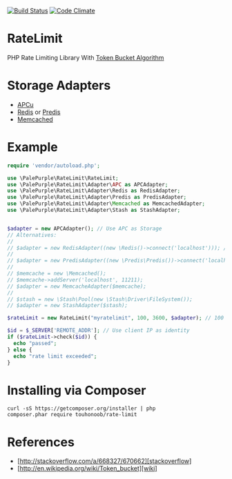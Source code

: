 [![Build Status](https://travis-ci.org/touhonoob/RateLimit.svg)](https://travis-ci.org/touhonoob/RateLimit/)
[![Code Climate](https://codeclimate.com/github/touhonoob/RateLimit/badges/gpa.svg)](https://codeclimate.com/github/touhonoob/RateLimit)
# RateLimit
PHP Rate Limiting Library With [Token Bucket Algorithm][wiki]

# Storage Adapters
- [APCu](https://pecl.php.net/package/APCu)
- [Redis](https://pecl.php.net/package/redis) or [Predis](https://github.com/nrk/predis)
- [Memcached](http://php.net/manual/en/intro.memcached.php)

# Example
````php
require 'vendor/autoload.php';

use \PalePurple\RateLimit\RateLimit;
use \PalePurple\RateLimit\Adapter\APC as APCAdapter;
use \PalePurple\RateLimit\Adapter\Redis as RedisAdapter;
use \PalePurple\RateLimit\Adapter\Predis as PredisAdapter;
use \PalePurple\RateLimit\Adapter\Memcached as MemcachedAdapter;
use \PalePurple\RateLimit\Adapter\Stash as StashAdapter;


$adapter = new APCAdapter(); // Use APC as Storage
// Alternatives:
//
// $adapter = new RedisAdapter((new \Redis()->connect('localhost'))); // Use Redis as Storage
//
// $adapter = new PredisAdapter((new \Predis\Predis())->connect('localhost')); // Use Predis as Storage
//
// $memcache = new \Memcached();
// $memcache->addServer('localhost', 11211);
// $adapter = new MemcacheAdapter($memcache); 
//
// $stash = new \Stash\Pool(new \Stash\Driver\FileSystem());
// $adapter = new StashAdapter($stash);

$rateLimit = new RateLimit("myratelimit", 100, 3600, $adapter); // 100 Requests / Hour

$id = $_SERVER['REMOTE_ADDR']; // Use client IP as identity
if ($rateLimit->check($id)) {
  echo "passed";
} else {
  echo "rate limit exceeded";
}
````

# Installing via Composer
````shell
curl -sS https://getcomposer.org/installer | php
composer.phar require touhonoob/rate-limit
````

# References
- [http://stackoverflow.com/a/668327/670662][stackoverflow]
- [http://en.wikipedia.org/wiki/Token_bucket][wiki]

[stackoverflow]: http://stackoverflow.com/a/668327/670662
[wiki]: http://en.wikipedia.org/wiki/Token_bucket
